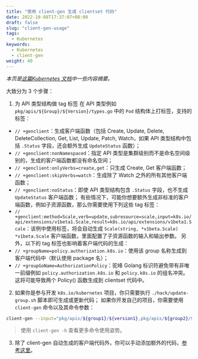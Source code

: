 ```yaml
---
title: "使用 client-gen 生成 clientset 代码"
date: 2022-10-08T17:37:07+08:00
draft: false
slug: "client-gen-usage"
tags: 
  - Kubernetes
keywords:
  - Kubernetes
  - client-gen
weight: 40
---
```


*本页是[这篇Kubernetes 文档](https://github.com/kubernetes/community/blob/master/contributors/devel/sig-api-machinery/generating-clientset.md#using-client-gen)中一些内容摘要。*

大致分为 3 个步骤：

1. 为 API 类型结构做 tag 标签
    在 API 类型例如 `pkg/apis/${Group}/${Version}/types.go` 中的 `Pod` 结构体上打标签，支持的标签：

- `// +genclient`：生成客户端函数（包括 Create, Update, Delete, DeleteCollection, Get, List, Update, Patch, Watch，如果 API 类型结构中包括 `.Status` 字段，还会额外生成 `UpdateStatus` 函数）；
- `// +genclient:nonNamespaced`：指定 API 类型是集群级别而不是命名空间级别的，生成的客户端函数都没有命名空间；
- `// +genclient:onlyVerbs=create,get`：只生成 Create, Get 客户端函数；
- `// +genclient:skipVerbs=watch`：生成除了 Watch 之外的所有其他客户端函数；
- `// +genclient:noStatus`：即使 API 类型结构包含 `.Status` 字段，也不生成 `UpdateStatus` 客户端函数；
    有些情况下，可能你想要额外生成非标准的客户端函数，例如子资源函数，那么你需要使用下列这些 tag 标签：
- `// +genclient:method=Scale,verb=update,subresource=scale,input=k8s.io/api/extensions/v1beta1.Scale,result=k8s.io/api/extensions/v1beta1.Scale`：该例中使用标签，将会自动生成 `Scale(string, *v1beta.Scale) *v1beta.Scale` 客户端函数，里面配置了子资源函数的输入和输出参数。
    另外，以下的 tag 标签也影响着客户端代码的生成：
- `// +groupName=policy.authorization.k8s.io`：使用该 group 名称生成到客户端代码中（默认使用 package 名）；
- `// +groupGoName=AuthorizationPolicy`：驼峰 Golang 标识符避免带有非唯一前缀例如 `policy.authorization.k8s.io` 和 `policy.k8s.io` 的组名冲突。这将可能导致两个 Policy() 函数生成到 clientset 代码中。

2. 如果你是参与开发 `k8s.io/kubernetes` 项目，你只需要执行 `./hack/update-group.sh` 脚本即可生成或更新代码；
    如果你开发自己的项目，你需要使用 `client-gen` 命令以及其命令参数：

```bash
client-gen --input="pkg/apis/${group1}/${version1},pkg/apis/${group2}/${version2}" --clientset-name="my_clientset"
```

> 使用 `client-gen -h` 查看更多命令使用姿势。

3. 除了 client-gen 自动生成的客户端代码外，你可以手动添加额外的代码，[参考这里](https://github.com/kubernetes/kubernetes/blob/master/staging/src/k8s.io/client-go/kubernetes/typed/core/v1/pod_expansion.go)。
